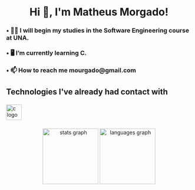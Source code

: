 <h1 align="center">Hi 👋, I'm Matheus Morgado!</h1>

###

<h3 align="left">• 👨‍🎓 I will begin my studies in the Software Engineering course at UNA.<br><br>• 🖥️ I’m currently learning C.<br><br>• 📫 How to reach me mourgado@gmail.com</h3>

###

<h2 align="left">Technologies I've already had contact with</h2>

###

<div align="left">
  <img src="https://skillicons.dev/icons?i=c" height="42" alt="c logo"  />
</div>

###

<div align="center">
  <img src="https://github-readme-stats.vercel.app/api?username=MatheusBMorgado&hide_title=false&hide_rank=false&show_icons=true&include_all_commits=true&count_private=true&disable_animations=false&theme=github_dark&locale=en&hide_border=false&order=1" height="151" alt="stats graph"  />
  <img src="https://github-readme-stats.vercel.app/api/top-langs?username=MatheusBMorgado&locale=en&hide_title=false&layout=compact&card_width=320&langs_count=5&theme=github_dark&hide_border=false&order=2" height="151" alt="languages graph"  />
</div>

###
